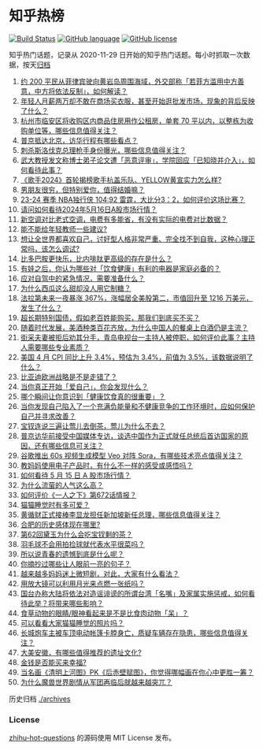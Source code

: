 # 知乎热榜
[![Build Status](https://github.com/ToWeLong/zhihu-hot-questions/workflows/CI/badge.svg)](https://github.com/ToWeLong/zhihu-hot-questions/actions)
[![GitHub language](https://img.shields.io/badge/language-golang-orange.svg)](https://golang.org/)
[![GitHub license](https://img.shields.io/github/license/ToWeLong/zhihu-hot-questions)](https://github.com/ToWeLong/zhihu-hot-questions/blob/main/LICENSE)

知乎热门话题，记录从 2020-11-29 日开始的知乎热门话题。每小时抓取一次数据，按天[归档](./archives)

<!-- BEGIN -->

1. [约 200 平民从菲律宾驶向黄岩岛周围海域，外交部称「若菲方滥用中方善意，中方将依法反制」，如何解读？](https://www.zhihu.com/question/656081496)
1. [年轻人月薪两万却不敢在商场买衣服，甚至开始逛批发市场，现象的背后反映了什么？](https://www.zhihu.com/question/656062520)
1. [杭州市临安区将收购区内商品住房用作公租房，单套 70 平以内，以整栋为收购单位等，哪些信息值得关注？](https://www.zhihu.com/question/656111533)
1. [普京抵达北京，访华行程有哪些看点？](https://www.zhihu.com/question/656166671)
1. [刺杀斯洛伐克总理枪手身份曝光，哪些信息值得关注？](https://www.zhihu.com/question/656165123)
1. [武大教授发文称博士弟子论文遭「恶意评审」，学院回应「已知晓并介入」，如何看待此事？](https://www.zhihu.com/question/655883116)
1. [《歌手2024》首轮揭榜歌手杭盖乐队、YELLOW黄宣实力怎么样?](https://www.zhihu.com/question/656055618)
1. [男朋友很穷，但特别爱你，值得结婚嘛？](https://www.zhihu.com/question/655959013)
1. [23-24 赛季 NBA独行侠 104:92 雷霆，大比分3：2，如何评价这场比赛？](https://www.zhihu.com/question/656168525)
1. [请问如何看待2024年5月16日A股市场行情？](https://www.zhihu.com/question/655915602)
1. [新空调对比老式空调，电费有多能省，有没有实际的电费对比数据？](https://www.zhihu.com/question/656168679)
1. [能不能给年轻教师一些建议?](https://www.zhihu.com/question/655571141)
1. [想让全世界都喜欢自己，讨好型人格非常严重、完全找不到自我，这种心理正常吗，该怎么调试?](https://www.zhihu.com/question/655957742)
1. [比多巴胺更快乐，比内啡肽更高级的存在是什么？](https://www.zhihu.com/question/656168862)
1. [有娃之后，你认为哪些对「饮食健康」有利的电器是家庭必备的？](https://www.zhihu.com/question/654470316)
1. [应对自驾中的紧急情况，需要准备什么？](https://www.zhihu.com/question/655552918)
1. [为什么西瓜这么甜却没人用它制糖？](https://www.zhihu.com/question/31939257)
1. [法拉第未来一夜暴涨 367%，涨幅居全美股第二，市值回升至 1216 万美元，发生了什么？](https://www.zhihu.com/question/656080832)
1. [超长期特别国债，假如老百姓能购买，那我们到底买不买？](https://www.zhihu.com/question/655908948)
1. [随着时代发展，美酒种类百花齐放，为什么中国人的餐桌上白酒仍是主流？](https://www.zhihu.com/question/655355824)
1. [街采夫妻被拒后劝其分手，青岛电视台一主持人被停职，如何评价此事？主持人需要哪些专业素质？](https://www.zhihu.com/question/655969246)
1. [美国 4 月 CPI 同比上升 3.4%，预估为 3.4%，前值为 3.5%，该数据说明了什么？](https://www.zhihu.com/question/656111517)
1. [比亚迪欧洲战略是不是走错了？](https://www.zhihu.com/question/609718766)
1. [当你真正开始「爱自己」，你会发现什么？](https://www.zhihu.com/question/655870904)
1. [哪个瞬间让你意识到「健康饮食真的很重要」？](https://www.zhihu.com/question/653432333)
1. [当你发现自己陷入了一个充满负能量和不健康竞争的工作环境时，应如何保护自己并寻求改善？](https://www.zhihu.com/question/652733365)
1. [宝钗连说三遍让莺儿去倒茶，莺儿为什么不去？](https://www.zhihu.com/question/653394084)
1. [普京访华前接受中国媒体专访，谈选中国作为正式就任总统后首访国家的原因，还有哪些信息可关注？](https://www.zhihu.com/question/656052555)
1. [谷歌推出 60s 视频生成模型 Veo 对阵 Sora，有哪些技术亮点值得关注？](https://www.zhihu.com/question/656043960)
1. [教妈妈使用电子产品时，有什么不一样的感受或感悟吗？](https://www.zhihu.com/question/655770823)
1. [如何看待 5 月 15 日 A 股市场行情？](https://www.zhihu.com/question/656050896)
1. [为什么流萤的人气这么高？](https://www.zhihu.com/question/652752077)
1. [如何评价《一人之下》第672话情报？](https://www.zhihu.com/question/656082927)
1. [猫猫睡觉时有多可爱？](https://www.zhihu.com/question/652692115)
1. [黄循财正式接棒李显龙担任新加坡新任总理，哪些信息值得关注？](https://www.zhihu.com/question/656106789)
1. [合肥的历史感体现在哪里?](https://www.zhihu.com/question/656015769)
1. [第62回黛玉为什么会吃宝钗剩的茶？](https://www.zhihu.com/question/40869083)
1. [羽毛球不会用拍捡球就代表水平很菜吗？](https://www.zhihu.com/question/423808394)
1. [所以说青春的遗憾到底是什么呢？](https://www.zhihu.com/question/648902248)
1. [你摘抄过哪些让人眼前一亮的句子？](https://www.zhihu.com/question/656042110)
1. [越来越多妈妈迷上微短剧，对此，大家有什么看法？](https://www.zhihu.com/question/655812127)
1. [用放大镜可以利用月光来点燃一张纸吗？](https://www.zhihu.com/question/655968995)
1. [国台办称大陆将依法对造谣诽谤的所谓台湾「名嘴」及家属实施惩戒，如何看待此举？将带来哪些影响？](https://www.zhihu.com/question/656061090)
1. [食草动物的眼睛/眼神看起来是不是比食肉动物「呆」？](https://www.zhihu.com/question/288003004)
1. [可以看看大家猫猫睡觉的照片吗？](https://www.zhihu.com/question/655975133)
1. [长城炮车主被车顶电动帐篷卡脖身亡，质疑车辆存在隐患，哪些信息值得关注？](https://www.zhihu.com/question/656055443)
1. [大美安徽，有哪些值得推荐的遗址文化?](https://www.zhihu.com/question/656014867)
1. [金钱是否能买来幸福?](https://www.zhihu.com/question/654294336)
1. [当名画《清明上河图》PK《后赤壁赋图》，你觉得哪幅画在你心中更胜一筹？](https://www.zhihu.com/question/656086866)
1. [为什么魔兽世界剧情从军团再临后就越来越突兀？](https://www.zhihu.com/question/652195803)

<!-- END -->

历史归档 [./archives](./archives)


### License
[zhihu-hot-questions](https://github.com/towelong/zhihu-hot-questions) 的源码使用 MIT License 发布。
